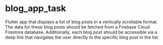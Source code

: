 # blog_app_task
Flutter app that displays a list of blog posts in a vertically scrollable format. The data for these blog posts should be fetched from a Firebase Cloud Firestore database. Additionally, each blog post should be accessible via a deep link that navigates the user directly to the specific blog post in the list
